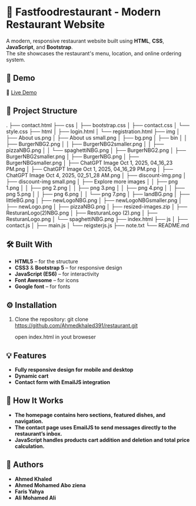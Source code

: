 # 🍔 Fastfoodrestaurant - Modern Restaurant Website

A modern, responsive restaurant website built using **HTML**, **CSS**, **JavaScript**, and **Bootstrap**.  
The site showcases the restaurant's menu, location, and online ordering system.

## 🚀 Demo
🔗 [Live Demo](https://restaurant-phi-red.vercel.app/)

## 📂 Project Structure

.
├── contact.html
├── css
│   ├── bootstrap.css
│   ├── contact.css
│   └── style.css
├── html
│   ├── login.html
│   └── registration.html
├── img
│   ├── About us.png
│   ├── About us small.png
│   ├── bg.png
│   ├── bin
│   │   ├── BurgerNBG2.png
│   │   ├── BurgerNBG2smaller.png
│   │   ├── pizzaNBG.png
│   │   └── spaghettiNBG.png
│   ├── BurgerNBG2.png
│   ├── BurgerNBG2smaller.png
│   ├── BurgerNBG.png
│   ├── BurgerNBGsmaller.png
│   ├── ChatGPT Image Oct 1, 2025, 04_16_23 PM.png
│   ├── ChatGPT Image Oct 1, 2025, 04_16_29 PM.png
│   ├── ChatGPT Image Oct 4, 2025, 02_51_28 AM.png
│   ├── discount-img.png
│   ├── discount-img small.png
│   ├── Explore more images
│   │   ├── png 1.png
│   │   ├── png 2.png
│   │   ├── png 3.png
│   │   ├── png 4.png
│   │   ├── png 5.png
│   │   ├── png 6.png
│   │   └── png 7.png
│   ├── landBG.png
│   ├── littleBG.png
│   ├── newLogoNBG.png
│   ├── newLogoNBGsmaller.png
│   ├── newLogo.png
│   ├── pizzaNBG.png
│   ├── resized-images.zip
│   ├── ResturanLogo(2)NBG.png
│   ├── ResturanLogo (2).png
│   ├── ResturanLogo.png
│   └── spaghettiNBG.png
├── index.html
├── js
│   ├── contact.js
│   ├── main.js
│   └── reigsterjs.js
├── note.txt
└── README.md

## 🛠️ Built With 
- **HTML5** – for the structure  
- **CSS3** & **Bootstrap 5** – for responsive design  
- **JavaScript (ES6)** – for interactivity  
- **Font Awesome** – for icons  
- **Google font** – for fonts

## ⚙️ Installation

1. Clone the repository:
    git clone https://github.com/Ahmedkhaled391/restaurant.git

    open index.html in yout broweser

## 💡 Features

- **Fully responsive design for mobile and desktop**
- **Dynamic cart**
- **Contact form with EmailJS integration**

## 🧠 How It Works

- **The homepage contains hero sections, featured dishes, and navigation.**
- **The contact page uses EmailJS to send messages directly to the restaurant’s inbox.**
- **JavaScript handles products cart addition and deletion and total price calculation.**

## 👤 Authors
- **Ahmed Khaled**
- **Ahmed Mohamed Abo ziena**
- **Faris Yahya**
- **Ali Mohamed Ali**

